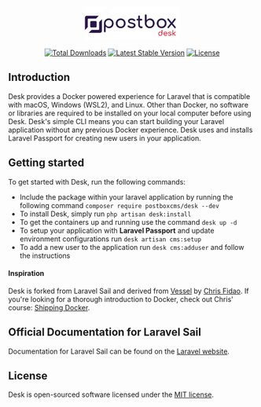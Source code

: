 <p align="center"><img height="69" src="/art/postbox.jpg" alt="Logo PostboxCMS Desk"></p>

<p align="center">
<a href="https://packagist.org/packages/postboxcms/desk"><img src="https://img.shields.io/packagist/dt/postboxcms/desk" alt="Total Downloads"></a>
<a href="https://packagist.org/packages/postboxcms/desk"><img src="https://img.shields.io/packagist/v/postboxcms/desk" alt="Latest Stable Version"></a>
<a href="https://packagist.org/packages/postboxcms/desk"><img src="https://img.shields.io/packagist/l/postboxcms/desk" alt="License"></a>
</p>

## Introduction

Desk provides a Docker powered experience for Laravel that is compatible with macOS, Windows (WSL2), and Linux. Other than Docker, no software or libraries are required to be installed on your local computer before using Desk. Desk's simple CLI means you can start building your Laravel application without any previous Docker experience. Desk uses and installs Laravel Passport for creating new users in your application.

## Getting started

To get started with Desk, run the following commands:
* Include the package within your laravel application by running the following command `composer require postboxcms/desk --dev`
* To install Desk, simply run `php artisan desk:install`
* To get the containers up and running use the command `desk up -d`
* To setup your application with **Laravel Passport** and update environment configurations run `desk artisan cms:setup`
* To add a new user to the application run `desk cms:adduser` and follow the instructions

#### Inspiration

Desk is forked from Laravel Sail and derived from [Vessel](https://github.com/shipping-docker/vessel) by [Chris Fidao](https://github.com/fideloper). If you're looking for a thorough introduction to Docker, check out Chris' course: [Shipping Docker](https://serversforhackers.com/shipping-docker).

## Official Documentation for Laravel Sail

Documentation for Laravel Sail can be found on the [Laravel website](https://laravel.com/docs/sail).

## License

Desk is open-sourced software licensed under the [MIT license](LICENSE.md).

